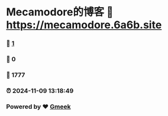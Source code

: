 # Mecamodore的博客 :link: https://mecamodore.6a6b.site 
### :page_facing_up: [1](https://mecamodore.6a6b.site/tag.html) 
### :speech_balloon: 0 
### :hibiscus: 1777 
### :alarm_clock: 2024-11-09 13:18:49 
### Powered by :heart: [Gmeek](https://github.com/Meekdai/Gmeek)
